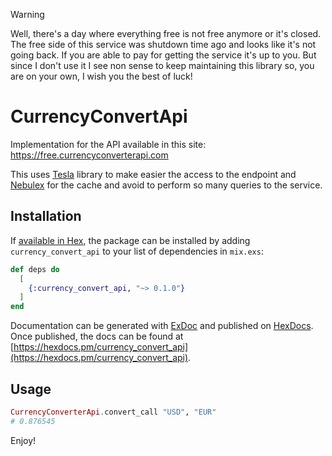 > [!WARNING]
> Well, there's a day where everything free is not free anymore or it's closed. The free side of this service was shutdown time ago and looks like it's not going back. If you are able to pay for getting the service it's up to you. But since I don't use it I see non sense to keep maintaining this library so, you are on your own, I wish you the best of luck!

# CurrencyConvertApi

Implementation for the API available in this site: https://free.currencyconverterapi.com

This uses [Tesla]() library to make easier the access to the endpoint and [Nebulex]() for the cache and avoid to perform so many queries to the service.

## Installation

If [available in Hex](https://hex.pm/docs/publish), the package can be installed
by adding `currency_convert_api` to your list of dependencies in `mix.exs`:

```elixir
def deps do
  [
    {:currency_convert_api, "~> 0.1.0"}
  ]
end
```

Documentation can be generated with [ExDoc](https://github.com/elixir-lang/ex_doc)
and published on [HexDocs](https://hexdocs.pm). Once published, the docs can
be found at [https://hexdocs.pm/currency_convert_api](https://hexdocs.pm/currency_convert_api).

## Usage

```elixir
CurrencyConverterApi.convert_call "USD", "EUR"
# 0.876545
```

Enjoy!
